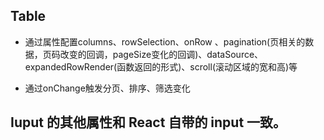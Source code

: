 ## Table

- 通过属性配置columns、rowSelection、onRow 、pagination(页相关的数据，页码改变的回调，pageSize变化的回调)、dataSource、expandedRowRender(函数返回的形式)、scroll(滚动区域的宽和高)等

- 通过onChange触发分页、排序、筛选变化




## Iuput 的其他属性和 React 自带的 input 一致。